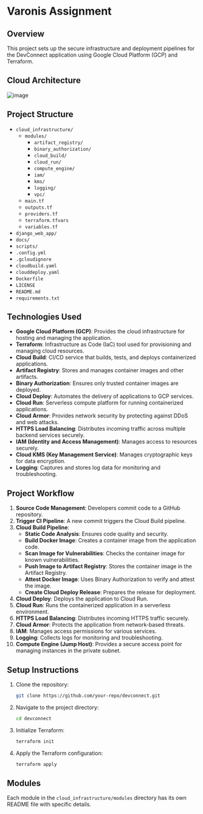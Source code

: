 # Varonis Assignment

## Overview

This project sets up the secure infrastructure and deployment pipelines for the DevConnect application using Google Cloud Platform (GCP) and Terraform.

## Cloud Architecture
![image](https://github.com/rivkyschon/Varonis-assignment/assets/113901370/d06e9c37-e1e6-4bde-a85a-0c1328eb4642)


## Project Structure

- `cloud_infrastructure/`
  - `modules/`
    - `artifact_registry/`
    - `binary_authorization/`
    - `cloud_build/`
    - `cloud_run/`
    - `compute_engine/`
    - `iam/`
    - `kms/`
    - `logging/`
    - `vpc/`
  - `main.tf`
  - `outputs.tf`
  - `providers.tf`
  - `terraform.tfvars`
  - `variables.tf`
- `django_web_app/`
- `docs/`
- `scripts/`
- `.config.yml`
- `.gcloudignore`
- `cloudbuild.yaml`
- `clouddeploy.yaml`
- `Dockerfile`
- `LICENSE`
- `README.md`
- `requirements.txt`

## Technologies Used

- **Google Cloud Platform (GCP)**: Provides the cloud infrastructure for hosting and managing the application.
- **Terraform**: Infrastructure as Code (IaC) tool used for provisioning and managing cloud resources.
- **Cloud Build**: CI/CD service that builds, tests, and deploys containerized applications.
- **Artifact Registry**: Stores and manages container images and other artifacts.
- **Binary Authorization**: Ensures only trusted container images are deployed.
- **Cloud Deploy**: Automates the delivery of applications to GCP services.
- **Cloud Run**: Serverless compute platform for running containerized applications.
- **Cloud Armor**: Provides network security by protecting against DDoS and web attacks.
- **HTTPS Load Balancing**: Distributes incoming traffic across multiple backend services securely.
- **IAM (Identity and Access Management)**: Manages access to resources securely.
- **Cloud KMS (Key Management Service)**: Manages cryptographic keys for data encryption.
- **Logging**: Captures and stores log data for monitoring and troubleshooting.

## Project Workflow

1. **Source Code Management**: Developers commit code to a GitHub repository.
2. **Trigger CI Pipeline**: A new commit triggers the Cloud Build pipeline.
3. **Cloud Build Pipeline**:
   - **Static Code Analysis**: Ensures code quality and security.
   - **Build Docker Image**: Creates a container image from the application code.
   - **Scan Image for Vulnerabilities**: Checks the container image for known vulnerabilities.
   - **Push Image to Artifact Registry**: Stores the container image in the Artifact Registry.
   - **Attest Docker Image**: Uses Binary Authorization to verify and attest the image.
   - **Create Cloud Deploy Release**: Prepares the release for deployment.
4. **Cloud Deploy**: Deploys the application to Cloud Run.
5. **Cloud Run**: Runs the containerized application in a serverless environment.
6. **HTTPS Load Balancing**: Distributes incoming HTTPS traffic securely.
7. **Cloud Armor**: Protects the application from network-based threats.
8. **IAM**: Manages access permissions for various services.
9. **Logging**: Collects logs for monitoring and troubleshooting.
10. **Compute Engine (Jump Host)**: Provides a secure access point for managing instances in the private subnet.

## Setup Instructions

1. Clone the repository:
   ```sh
   git clone https://github.com/your-repo/devconnect.git
   ```
2. Navigate to the project directory:
   ```sh
   cd devconnect
   ```
3. Initialize Terraform:
   ```sh
   terraform init
   ```
4. Apply the Terraform configuration:
   ```sh
   terraform apply
   ```

## Modules

Each module in the `cloud_infrastructure/modules` directory has its own README file with specific details.

